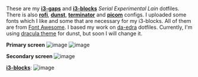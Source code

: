 These are my **[i3-gaps](https://github.com/Airblader/i3)** and **[i3-blocks](https://github.com/vivien/i3blocks)** *Serial Experimental Lain* dotfiles. There is also **[rofi](https://github.com/davatorium/rofi)**, **[dunst](https://github.com/dunst-project/dunst)**, **[terminator](https://terminator-gtk3.readthedocs.io/en/latest/)** and **[picom](https://github.com/yshui/picom)** configs. I uploaded some fonts which I like and some that are necessary for my i3-blocks. All of them are from [Font Awesome](https://fontawesome.com/). I based my work on [da-edra](https://github.com/da-edra/dotfiles) dotfiles. 
Currently, I'm using [dracula theme](https://draculatheme.com/dunst) for dunst, but soon I will change it. 


**Primary screen**
![image](https://user-images.githubusercontent.com/68712678/122800228-12aba480-d299-11eb-9813-728ca8467329.png)
![image](https://user-images.githubusercontent.com/68712678/122789583-d6267b80-d28d-11eb-9152-029fbbefb2c9.png)

**Secondary screen**
![image](https://user-images.githubusercontent.com/68712678/122800872-d593e200-d299-11eb-8321-8b8fb1b7fba3.png)



**[i3-blocks](https://github.com/vivien/i3blocks)**: 
![image](https://user-images.githubusercontent.com/68712678/122803328-d712d980-d29c-11eb-864b-72096b4ece5a.png)
